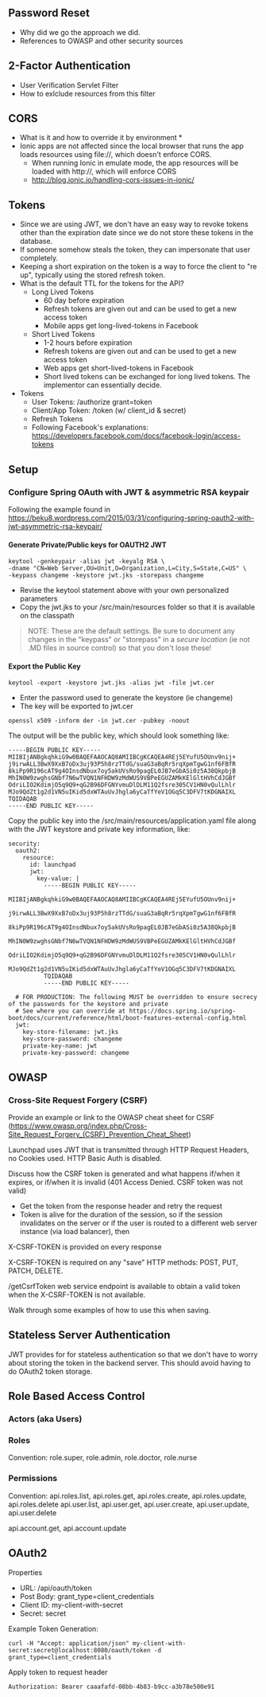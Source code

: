 ## Password Reset
* Why did we go the approach we did. 
* References to OWASP and other security sources

## 2-Factor Authentication
* User Verification Servlet Filter
* How to exlclude resources from this filter

## CORS
* What is it and how to override it by environment
  * 
* Ionic apps are not affected since the local browser that runs the app loads resources using file://, which doesn't enforce CORS.
  * When running Ionic in emulate mode, the app resources will be loaded with http://, which will enforce CORS
  * http://blog.ionic.io/handling-cors-issues-in-ionic/

## Tokens
* Since we are using JWT, we don't have an easy way to revoke tokens other than the expiration date since we do not store these tokens in the database. 
* If someone somehow steals the token, they can impersonate that user completely. 
* Keeping a short expiration on the token is a way to force the client to "re up", typically using the stored refresh token. 
* What is the default TTL for the tokens for the API? 
  * Long Lived Tokens
    * 60 day before expiration
    * Refresh tokens are given out and can be used to get a new access token
    * Mobile apps get long-lived-tokens in Facebook
  * Short Lived Tokens
    * 1-2 hours before expiration
    * Refresh tokens are given out and can be used to get a new access token
    * Web apps get short-lived-tokens in Facebook
    * Short lived tokens can be exchanged for long lived tokens. The implementor can essentially decide.
* Tokens
  * User Tokens: /authorize grant=token
  * Client/App Token: /token (w/ client_id & secret)
  * Refresh Tokens
  * Following Facebook's explanations: https://developers.facebook.com/docs/facebook-login/access-tokens

## Setup

### Configure Spring OAuth with JWT & asymmetric RSA keypair
Following the example found in https://beku8.wordpress.com/2015/03/31/configuring-spring-oauth2-with-jwt-asymmetric-rsa-keypair/

#### Generate Private/Public keys for OAUTH2 JWT
```
keytool -genkeypair -alias jwt -keyalg RSA \
-dname "CN=Web Server,OU=Unit,O=Organization,L=City,S=State,C=US" \
-keypass changeme -keystore jwt.jks -storepass changeme
```

* Revise the keytool statement above with your own personalized parameters
* Copy the jwt.jks to your /src/main/resources folder so that it is available on the classpath

> NOTE: These are the default settings. Be sure to document any changes in the "keypass" or "storepass" in a _secure location_
(ie not .MD files in source control) so that you don't lose these!  

#### Export the Public Key
```
keytool -export -keystore jwt.jks -alias jwt -file jwt.cer
```
* Enter the password used to generate the keystore (ie changeme)
* The key will be exported to jwt.cer
 
```
openssl x509 -inform der -in jwt.cer -pubkey -noout
```

The output will be the public key, which should look something like:

```
-----BEGIN PUBLIC KEY-----
MIIBIjANBgkqhkiG9w0BAQEFAAOCAQ8AMIIBCgKCAQEA4REj5EYufU5OUnv9nij+
j9irwALL3BwX9XxB7oDx3uj93P5h8rzTTdG/suaG3aBqRr5rqXpmTgwG1nf6FBfR
8kiPp9R196cAT9g4OInsdNbux7oy5akUVsRo9pagEL0JB7eGbASi0z5A38QkpbjB
MhIN0W9zwghsGNbf7N6wTVQN1NFHDW9zMdWUS9VBPeEGUZAMkKElGltHVhCdJGBf
OdriLIO2KdimjO5q9Q9+qG2B96DFGNYvmuDlDLM11Q2fsre305CV1HN0vQulLhlr
MJo9QdZt1g2d1VN5uIKid5dxWTAuUvJhgla6yCaTfYeV1OGq5C3DFV7tKDGNAIXL
TQIDAQAB
-----END PUBLIC KEY-----
```

Copy the public key into the /src/main/resources/application.yaml file along with the JWT keystore
and private key information, like:

```
security:
  oauth2:
    resource:
      id: launchpad
      jwt:
        key-value: |
          -----BEGIN PUBLIC KEY-----
          MIIBIjANBgkqhkiG9w0BAQEFAAOCAQ8AMIIBCgKCAQEA4REj5EYufU5OUnv9nij+
          j9irwALL3BwX9XxB7oDx3uj93P5h8rzTTdG/suaG3aBqRr5rqXpmTgwG1nf6FBfR
          8kiPp9R196cAT9g4OInsdNbux7oy5akUVsRo9pagEL0JB7eGbASi0z5A38QkpbjB
          MhIN0W9zwghsGNbf7N6wTVQN1NFHDW9zMdWUS9VBPeEGUZAMkKElGltHVhCdJGBf
          OdriLIO2KdimjO5q9Q9+qG2B96DFGNYvmuDlDLM11Q2fsre305CV1HN0vQulLhlr
          MJo9QdZt1g2d1VN5uIKid5dxWTAuUvJhgla6yCaTfYeV1OGq5C3DFV7tKDGNAIXL
          TQIDAQAB
          -----END PUBLIC KEY-----

  # FOR PRODUCTION: The following MUST be overridden to ensure secrecy of the passwords for the keystore and private
  # See where you can override at https://docs.spring.io/spring-boot/docs/current/reference/html/boot-features-external-config.html
  jwt:
    key-store-filename: jwt.jks
    key-store-password: changeme
    private-key-name: jwt
    private-key-password: changeme       
```

#### 

## OWASP

### Cross-Site Request Forgery (CSRF)
Provide an example or link to the OWASP cheat sheet for CSRF (https://www.owasp.org/index.php/Cross-Site_Request_Forgery_(CSRF)_Prevention_Cheat_Sheet)

Launchpad uses JWT that is transmitted through HTTP Request Headers, no Cookies used. HTTP Basic Auth is disabled. 


Discuss how the CSRF token is generated and what happens if/when it expires, or if/when it is invalid (401 Access Denied. CSRF token was not valid)
* Get the token from the response header and retry the request
* Token is alive for the duration of the session, so if the session invalidates on the server or if the user is routed to a different web server instance (via load balancer), then 

X-CSRF-TOKEN is provided on every response

X-CSRF-TOKEN is required on any "save" HTTP methods: POST, PUT, PATCH, DELETE.

/getCsrfToken web service endpoint is available to obtain a valid token when the X-CSRF-TOKEN is not available. 

Walk through some examples of how to use this when saving. 

## Stateless Server Authentication
JWT provides for for stateless authentication so that we don't have to worry about storing the token in the backend server. This should avoid having to do OAuth2 token storage. 

## Role Based Access Control

### Actors (aka Users) 

### Roles
Convention: role.super, role.admin, role.doctor, role.nurse

### Permissions
Convention: api.roles.list, api.roles.get, api.roles.create, api.roles.update, api.roles.delete
api.user.list, api.user.get, api.user.create, api.user.update, api.user.delete

api.account.get, api.account.update

## OAuth2
Properties
* URL: /api/oauth/token
* Post Body: grant_type=client_credentials
* Client ID: my-client-with-secret
* Secret: secret

Example Token Generation:

```
curl -H "Accept: application/json" my-client-with-secret:secret@localhost:8080/oauth/token -d grant_type=client_credentials
```

Apply token to request header

```
Authorization: Bearer caaafafd-08bb-4b83-b9cc-a3b78e500e91
```
